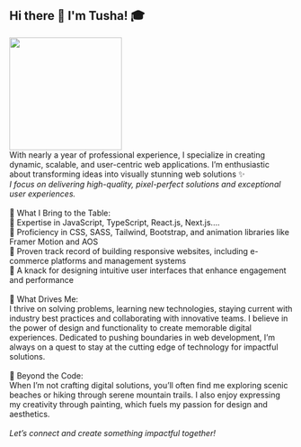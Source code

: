 ## Hi there 👋 I'm Tusha! 🎓
<img src="https://camo.githubusercontent.com/99b33b36df693b62c868b8985047d6a3187e7c968af875f64c532e9d836ed9ea/68747470733a2f2f6f63746f6465782e6769746875622e636f6d2f696d616765732f6461667470756e6b746f6361742d74686f6d61732e676966" style="width: 200px; height: 200px;" />

<div>
With nearly a year of professional experience, I specialize in creating dynamic, scalable, and user-centric web applications. I’m enthusiastic about transforming ideas into visually stunning web solutions ✨ 
  <br/>
<i>I focus on delivering high-quality, pixel-perfect solutions and exceptional user experiences.</i>
</div>
<br/>
<div>
🚀 What I Bring to the Table:
  <br/>
🔸 Expertise in JavaScript, TypeScript, React.js, Next.js....
<br/>
🔸 Proficiency in CSS, SASS, Tailwind, Bootstrap, and animation libraries like Framer Motion and AOS
  <br/>
🔸 Proven track record of building responsive websites, including e-commerce platforms and management systems
  <br/>
🔸 A knack for designing intuitive user interfaces that enhance engagement and performance
</div>
<br/>
<div>
  🌟 What Drives Me:
  <br/>
I thrive on solving problems, learning new technologies, staying current with industry best practices and collaborating with innovative teams. I believe in the power of design and functionality to create memorable digital experiences. Dedicated to pushing boundaries in web development, I’m always on a quest to stay at the cutting edge of technology for impactful solutions.
</div>
<br/>
<div>
  🎨 Beyond the Code:
  <br/>
When I’m not crafting digital solutions, you’ll often find me exploring scenic beaches or hiking through serene mountain trails. I also enjoy expressing my creativity through painting, which fuels my passion for design and aesthetics.
</div>
<br/>
<div>
<i>Let’s connect and create something impactful together!</i>
</div>
<!--
**tusha-30/tusha-30** is a ✨ _special_ ✨ repository because its `README.md` (this file) appears on your GitHub profile.

Here are some ideas to get you started:

- 🔭 I’m currently working on ...
- 🌱 I’m currently learning ...
- 👯 I’m looking to collaborate on ...
- 🤔 I’m looking for help with ...
- 💬 Ask me about ...
- 📫 How to reach me: ...
- 😄 Pronouns: ...
- ⚡ Fun fact: ...
-->
